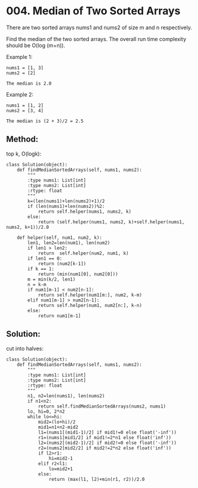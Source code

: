 # 004. Median of Two Sorted Arrays

There are two sorted arrays nums1 and nums2 of size m and n respectively.

Find the median of the two sorted arrays. The overall run time complexity should be O(log (m+n)).

Example 1:

    nums1 = [1, 3]
    nums2 = [2]
    
    The median is 2.0

Example 2:

    nums1 = [1, 2]
    nums2 = [3, 4]
    
    The median is (2 + 3)/2 = 2.5
    
## Method:

top k, O(logk):

    class Solution(object):
        def findMedianSortedArrays(self, nums1, nums2):
            """
            :type nums1: List[int]
            :type nums2: List[int]
            :rtype: float
            """
            k=(len(nums1)+len(nums2)+1)/2
            if (len(nums1)+len(nums2))%2:
                return self.helper(nums1, nums2, k)
            else:
                return (self.helper(nums1, nums2, k)+self.helper(nums1, nums2, k+1))/2.0
            
        def helper(self, num1, num2, k):
            len1, len2=len(num1), len(num2)
            if len1 > len2:
                return  self.helper(num2, num1, k)
            if len1 == 0:
                return (num2[k-1])
            if k == 1:
                return (min(num1[0], num2[0]))
            m = min(k/2, len1)
            n = k-m
            if num1[m-1] < num2[n-1]:
                return self.helper(num1[m:], num2, k-m)
            elif num1[m-1] > num2[n-1]:
                return self.helper(num1, num2[n:], k-n)
            else:
                return num1[m-1]
                
## Solution:

cut into halves:

    class Solution(object):
        def findMedianSortedArrays(self, nums1, nums2):
            """
            :type nums1: List[int]
            :type nums2: List[int]
            :rtype: float
            """
            n1, n2=len(nums1), len(nums2)
            if n1<n2:
                return self.findMedianSortedArrays(nums2, nums1)
            lo, hi=0, 2*n2
            while lo<=hi:
                mid2=(lo+hi)/2
                mid1=n1+n2-mid2
                l1=(nums1[(mid1-1)/2] if mid1!=0 else float('-inf'))
                r1=(nums1[mid1/2] if mid1!=2*n1 else float('inf'))
                l2=(nums2[(mid2-1)/2] if mid2!=0 else float('-inf'))
                r2=(nums2[mid2/2] if mid2!=2*n2 else float('inf'))
                if l2>r1:
                    hi=mid2-1
                elif r2<l1:
                    lo=mid2+1
                else:
                    return (max(l1, l2)+min(r1, r2))/2.0

